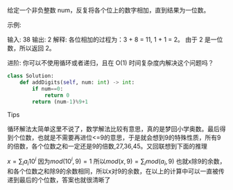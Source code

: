 给定一个非负整数 num，反复将各个位上的数字相加，直到结果为一位数。

示例:

输入: 38
输出: 2 
解释: 各位相加的过程为：3 + 8 = 11, 1 + 1 = 2。 由于 2 是一位数，所以返回 2。

进阶:
你可以不使用循环或者递归，且在 O(1) 时间复杂度内解决这个问题吗？

```python
class Solution:
    def addDigits(self, num: int) -> int:
        if num==0:
            return 0 
        return (num-1)%9+1
```

Tips

循环解法太简单这里不说了，数学解法比较有意思，真的是梦回小学奥数。最后得到个位数，也就是不需要再进位<=9的意思，于是就会想到9的特殊性质，所有9的倍数，各个位数之和一定还是9的倍数,27,36,45。又回联想到下面的推理

$x=\sum_ia_i10^i$ 因为$mod(10^i,9)=1$ 所以$mod(x,9)= \sum_imod(a_i,9)$ 也就x除9的余数，和各个位数之和除9的余数相同，所以x对9的余数，在以上的计算中可以一直被传递到最后的个位数，答案也就很清晰了